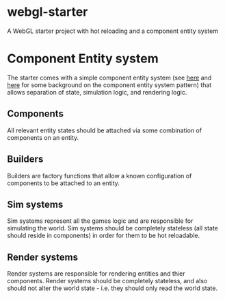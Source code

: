 # webgl-starter
A WebGL starter project with hot reloading and a component entity system

# Component Entity system
The starter comes with a simple component entity system (see [here](https://en.wikipedia.org/wiki/Entity_component_system) and [here](http://gameprogrammingpatterns.com/component.html) for some background on the component entity system pattern) that allows separation of state, simulation logic, and rendering logic.

## Components
All relevant entity states should be attached via some combination of components on an entity.

## Builders
Builders are factory functions that allow a known configuration of components to be attached to an entity.

## Sim systems
Sim systems represent all the games logic and are responsible for simulating the world. Sim systems should be completely stateless (all state should reside in components) in order for them to be hot reloadable.

## Render systems
Render systems are responsible for rendering entities and thier components. Render systems should be completely stateless, and also should not alter the world state - i.e. they should only read the world state.
